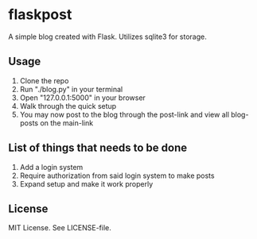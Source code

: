 # flaskpost
A simple blog created with Flask. Utilizes sqlite3 for storage.

## Usage
1. Clone the repo
2. Run "./blog.py" in your terminal
3. Open "127.0.0.1:5000" in your browser
4. Walk through the quick setup
5. You may now post to the blog through the post-link and view all blog-posts on
   the main-link

## List of things that needs to be done
1. Add a login system
2. Require authorization from said login system to make posts
3. Expand setup and make it work properly

## License
MIT License. See LICENSE-file.
